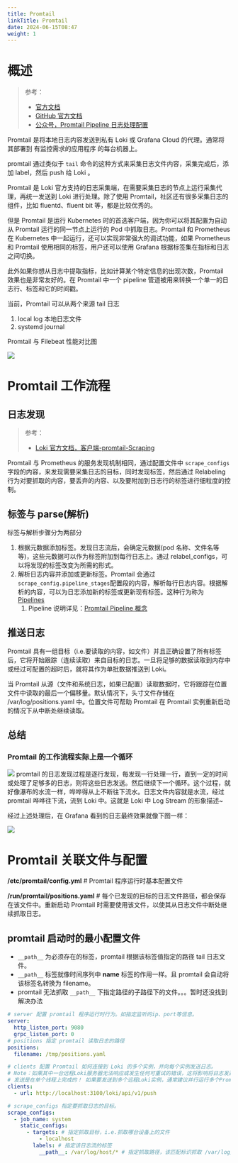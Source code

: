 ```yaml
---
title: Promtail
linkTitle: Promtail
date: 2024-06-15T08:47
weight: 1
---
```


# 概述

> 参考：
>
> - [官方文档](https://grafana.com/docs/loki/latest/clients/promtail/)
> - [GitHub 官方文档](https://github.com/grafana/loki/tree/main/docs/sources/clients/promtail)
> - [公众号，Promtail Pipeline 日志处理配置](https://mp.weixin.qq.com/s/PPNa7CYk6aaYDcvH9eTw1w)

Promtail 是将本地日志内容发送到私有 Loki 或 Grafana Cloud 的代理。通常将其部署到 有监控需求的应用程序 的每台机器上。

promtail 通过类似于 `tail` 命令的这种方式来采集日志文件内容，采集完成后，添加 label，然后 push 给 Loki 。

Promtail 是 Loki 官方支持的日志采集端，在需要采集日志的节点上运行采集代理，再统一发送到 Loki 进行处理。除了使用 Promtail，社区还有很多采集日志的组件，比如 fluentd、fluent bit 等，都是比较优秀的。

但是 Promtail 是运行 Kubernetes 时的首选客户端，因为你可以将其配置为自动从 Promtail 运行的同一节点上运行的 Pod 中抓取日志。Promtail 和 Prometheus 在 Kubernetes 中一起运行，还可以实现非常强大的调试功能，如果 Prometheus 和 Promtail 使用相同的标签，用户还可以使用 Grafana 根据标签集在指标和日志之间切换。

此外如果你想从日志中提取指标，比如计算某个特定信息的出现次数，Promtail 效果也是非常友好的。在 Promtail 中一个 pipeline 管道被用来转换一个单一的日志行、标签和它的时间戳。

当前，Promtail 可以从两个来源 tail 日志

1. local log 本地日志文件
2. systemd journal

Promtail 与 Filebeat 性能对比图

![](https://notes-learning.oss-cn-beijing.aliyuncs.com/zl113s/1616129582749-70275c0e-893e-413b-b489-80092db526c9.png)

# Promtail 工作流程

## 日志发现

> 参考：
>
> - [Loki 官方文档，客户端-promtail-Scraping](https://grafana.com/docs/loki/latest/clients/promtail/scraping/)

Promtail 与 Prometheus 的服务发现机制相同，通过配置文件中 `scrape_configs` 字段的内容，来发现需要采集日志的目标，同时发现标签，然后通过 Relabeling 行为对要抓取的内容，要丢弃的内容、以及要附加到日志行的标签进行细粒度的控制。

## 标签与 parse(解析)

标签与解析步骤分为两部分

1. 根据元数据添加标签。发现日志流后，会确定元数据(pod 名称、文件名等等)，这些元数据可以作为标签附加到每行日志上。通过 relabel_configs，可以将发现的标签改变为所需的形式。
2. 解析日志内容并添加或更新标签。Promtail 会通过`scrape_config.pipeline_stages`配置段的内容，解析每行日志内容。根据解析的内容，可以为日志添加新的标签或更新现有标签。这种行为称为 [Pipelines](https://grafana.com/docs/loki/latest/clients/promtail/pipelines/)
   1. Pipeline 说明详见：[Promtail Pipeline 概念](/docs/6.可观测性/Logs/Loki/Promtail/Pipeline/Pipeline.md)

## 推送日志

Promtail 具有一组目标（i.e.要读取的内容，如文件）并且正确设置了所有标签后，它将开始跟踪（连续读取）来自目标的日志。一旦将足够的数据读取到内存中或经过可配置的超时后，就将其作为单批数据推送到 Loki。

当 Promtail 从源（文件和系统日志，如果已配置）读取数据时，它将跟踪在位置文件中读取的最后一个偏移量。默认情况下，头寸文件存储在 /var/log/positions.yaml 中。位置文件可帮助 Promtail 在 Promtail 实例重新启动的情况下从中断处继续读取。

## 总结

### Promtail 的工作流程实际上是一个循环

![](https://notes-learning.oss-cn-beijing.aliyuncs.com/zl113s/1616129582786-d73bcd27-d899-46f7-beb3-8dc84d0a690c.jpeg)
promtail 的日志发现过程是逐行发现，每发现一行处理一行，直到一定的时间或处理了足够多的日志，则将这些日志发送。然后继续下一个循环。这个过程，就好像瀑布的水流一样，哗哗得从上不断往下流水。日志文件内容就是水流，经过 promtail 哗哗往下流，流到 Loki 中。这就是 Loki 中 Log Stream 的形象描述~

经过上述处理后，在 Grafana 看到的日志最终效果就像下图一样：

![](https://notes-learning.oss-cn-beijing.aliyuncs.com/zl113s/1616129582773-ccfea9e2-0ad0-4ca4-bee7-f3248542c7e7.jpeg)

# Promtail 关联文件与配置

**/etc/promtail/config.yml** # Promtail 程序运行时基本配置文件

**/run/promtail/positions.yaml** # 每个已发现的目标的日志文件路径，都会保存在该文件中。重新启动 Promtail 时需要使用该文件，以使其从日志文件中断处继续抓取日志。

## promtail 启动时的最小配置文件

- `__path__` 为必须存在的标签，promtail 根据该标签值指定的路径 tail 日志文件。
- `__path__` 标签就像时间序列中 **name** 标签的作用一样。且 promtail 会自动将该标签名转换为 filename。
- promtail 无法抓取 `__path__` 下指定路径的子路径下的文件。。。暂时还没找到解决办法

```yaml
# server 配置 promtail 程序运行时行为。如指定监听的ip、port等信息。
server:
  http_listen_port: 9080
  grpc_listen_port: 0
# positions 指定 promtail 读取日志的路径
positions:
  filename: /tmp/positions.yaml

# clients 配置 Promtail 如何连接到 Loki 的多个实例，并向每个实例发送日志。
# Note：如果其中一台远程Loki服务器无法响应或发生任何可重试的错误，这将影响将日志发送到任何其他已配置的远程Loki服务器。
# 发送是在单个线程上完成的！ 如果要发送到多个远程Loki实例，通常建议并行运行多个Promtail客户端。
clients:
  - url: http://localhost:3100/loki/api/v1/push

# scrape_configs 指定要抓取日志的目标。
scrape_configs:
  - job_name: system
    static_configs:
      - targets: # 指定抓取目标，i.e.抓取哪台设备上的文件
          - localhost
        labels: # 指定该日志流的标签
          __path__: /var/log/host/* # 指定抓取路径，该匹配标识抓取 /var/log/host 目录下的所有文件。注意：不包含子目录下的文件。
```
